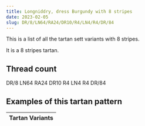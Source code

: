 ```yaml
---
title: Longniddry, dress Burgundy with 8 stripes
date: 2023-02-05
slug: DR/8/LN64/RA24/DR10/R4/LN4/R4/DR/84
---
```

This is a list of all the tartan sett variants with 8 stripes.

It is a 8 stripes tartan.


## Thread count
DR/8 LN64 RA24 DR10 R4 LN4 R4 DR/84

## Examples of this tartan pattern

| Tartan Variants |
|---------------|
